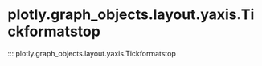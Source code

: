 # plotly.graph_objects.layout.yaxis.Tickformatstop

::: plotly.graph_objects.layout.yaxis.Tickformatstop

